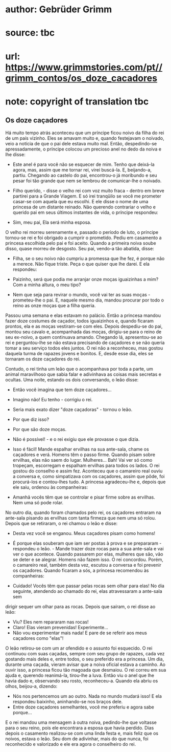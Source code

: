 # author: Gebrüder Grimm
# source: tbc
# url: https://www.grimmstories.com/pt//grimm_contos/os_doze_cacadores
# note: copyright of translation tbc

## Os doze caçadores 

Há muito tempo atrás aconteceu que um príncipe ficou noivo da filha do
rei de um país vizinho. Eles se amavam muito e, quando festejavam o
noivado, veio a notícia de que o pai dele estava muito mal. Então,
despedindo-se apressadamente, o príncipe colocou um precioso anel no
dedo da noiva e lhe disse:
- Este anel é para você não se esquecer de mim. Tenho que deixá-la
agora, mas,
assim que me tornar rei, virei buscá-la.
E, beijando-a, partiu. Chegando ao castelo do pai, encontrou-o já
moribundo e seu
pesar foi tão grande que nem se lembrou de comunicar-lhe o noivado.

- Filho querido, - disse o velho rei com voz muito fraca - dentro em
breve partirei para a Grande Viagem. E só irei tranqüilo se você me
prometer casar-se com aquela que eu escolhi. E ele disse o nome de uma
princesa de um distante reinado.
Não querendo contrariar o velho e querido pai em seus últimos instantes
de vida, o
príncipe respondeu:
- Sim, meu pai, Ela será minha esposa.

O velho rei morreu serenamente e, passado o período de luto, o príncipe
tornou-se rei e foi obrigado a cumprir o prometido. Pediu em casamento a
princesa escolhida pelo pai e foi aceito.
Quando a primeira noiva soube disso, quase morreu de desgosto. Seu pai,
vendo-a
tão abatida, disse:
- Filha, se o seu noivo não cumpriu a promessa que lhe fez, é porque não
a merece.
Não fique triste. Peça o que quiser que lhe darei.
E ela respondeu:
- Paizinho, será que podia me arranjar onze moças iguaizinhas a mim? Com
a minha
altura, o meu tipo?

- Nem que seja para revirar o mundo, você vai ter as suas moças -
prometeu-lhe o pai. E, naquele mesmo dia, mandou procurar por todo o
reino as onze moças que a filha queria.

Passou uma semana e elas estavam no palácio. Então a princesa mandou
fazer doze costumes de caçador, todos iguaizinhos e, quando ficaram
prontos, ela e as moças vestiram-se com eles. Depois despediu-se do pai,
montou seu cavalo e, acompanhada das moças, dirigiu-se para o reino de
seu ex-noivo, a quem continuava amando. Chegando lá, apresentou-se ao
rei e perguntou-lhe se não estava precisando de caçadores e se não
queria tomar a seu serviço todos eles juntos. O rei não a reconheceu,
mas gostou daquela turma de rapazes jovens e bonitos. E, desde esse dia,
eles se tornaram os doze caçadores do rei.

Contudo, o rei tinha um leão que o acompanhava por toda a parte, um
animal maravilhoso que sabia falar e adivinhava as coisas mais secretas
e ocultas. Uma noite, estando os dois conversando, o leão disse:
- Então você imagina que tem doze caçadores...

- Imagino não! Eu tenho - corrigiu o rei.
- Seria mais exato dizer "doze caçadoras" - tornou o leão.
- Por que diz isso?
- Por que são doze moças.
- Não é possível! - e o rei exigiu que ele provasse o que dizia.

- Isso é fácil! Mande espalhar ervilhas na sua ante-sala, chame os
caçadores e verá. Homens têm o passo firme. Quando pisam sobre ervilhas,
elas não saem do lugar. Mulheres... Bah! Vai ver só como tropeçam,
escorregam e espalham ervilhas para todos os lados.
O rei gostou do conselho e assim fez. Aconteceu que o camareiro real
ouviu a
conversa e, como simpatizava com os caçadores, assim que pôde, foi
procurá-los e contou-lhes tudo. A princesa agradeceu-lhe e, depois que
ele saiu, ordenou às companheiras:
- Amanhã vocês têm que se controlar e pisar firme sobre as ervilhas. Nem
uma só
pode rolar.

No outro dia, quando foram chamados pelo rei, os caçadores entraram na
ante-sala pisando as ervilhas com tanta firmeza que nem uma só rolou.
Depois que se retiraram, o rei chamou o leão e disse:
- Desta vez você se enganou. Meus caçadores pisam como homens!

- É porque elas souberam que iam ser postas à prova e se prepararam -
respondeu o leão. - Mande trazer doze rocas para a sua ante-sala e vai
ver o que acontece. Quando passarem por elas, mulheres que são, vão se
deter e se alegrar. Homens não fazem isso.
O rei concordou. Porém, o camareiro real, também desta vez, escutou a
conversa e foi
prevenir os caçadores.
Quando ficaram a sós, a princesa recomendou às
companheiras:
- Cuidado! Vocês têm que passar pelas rocas sem olhar para elas!
No dia seguinte, atendendo ao chamado do rei, elas atravessaram a
ante-sala sem

dirigir sequer um olhar para as rocas. Depois que saíram, o rei disse ao
leão:
- Viu? Eles nem repararam nas rocas!
- Claro! Elas vieram prevenidas! Experimente...
- Não vou experimentar mais nada! E pare de se referir aos meus
caçadores como
"elas"!

O leão retirou-se com um ar ofendido e o assunto foi esquecido. O rei
continuou com suas caçadas, sempre com seu grupo de rapazes, cada vez
gostando mais deles e, entre todos, o seu preferido era a princesa. Um
dia, durante uma caçada, vieram avisar que a noiva oficial estava a
caminho. Ao ouvir isso, a princesa ficou tão magoada que desmaiou. O rei
correu em sua ajuda e, querendo reanimá-la, tirou-lhe a luva. Então viu
o anel que lhe havia dado e, observando seu rosto, reconheceu-a. Quando
ela abriu os olhos, beijou-a, dizendo:

- Nós nos pertencemos um ao outro. Nada no mundo mudará isso!
E ela respondeu baixinho, aninhando-se nos braços dele.
- Entre doze caçadores semelhantes, você me preferiu e agora sabe
porque...

E o rei mandou uma mensagem à outra noiva, pedindo-lhe que voltasse para
o seu reino, pois ele encontrara a esposa que havia perdido. Dias depois
o casamento realizou-se com uma linda festa e, mais feliz que os noivos,
estava o leão. Seu dom de adivinhar, mais do que nunca, foi reconhecido
e valorizado e ele era agora o conselheiro do rei.
